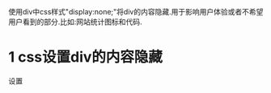 <div class="jumbotron">
<p>使用div中css样式"display:none;"将div的内容隐藏.用于影响用户体验或者不希望用户看到的部分.比如:网站统计图标和代码.</p>
</div>


1 css设置div的内容隐藏
===

设置<div style="display: none">, 达到隐藏div的效果. 示例代码:

```html
<!DOCTYPE html>
<html lang="en">
<head>
    <meta charset="UTF-8">
    <title>div隐藏</title>
</head>
<body>
<div style="display: none">
    <p>
        这里的内容你是看不到的.
        大屎蛋教程网-dashidan.com.
    </p>
</div>
</body>
</html>
```